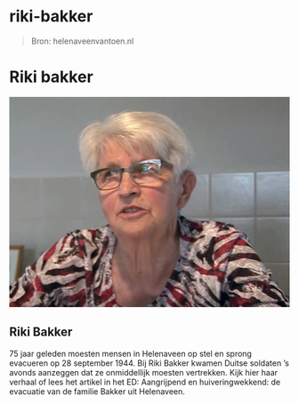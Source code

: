 # riki-bakker

> Bron: helenaveenvantoen.nl

# Riki bakker

![Afbeelding](images/riki-bakker/Riki_Bakker_int2.jpg)

## Riki Bakker

75 jaar geleden moesten mensen in Helenaveen op stel en sprong evacueren op 28 september 1944. Bij Riki Bakker kwamen Duitse soldaten ’s avonds aanzeggen dat ze onmiddellijk moesten vertrekken. Kijk hier haar verhaal of lees het artikel in het ED: Aangrijpend en huiveringwekkend: de evacuatie van de familie Bakker uit Helenaveen.
